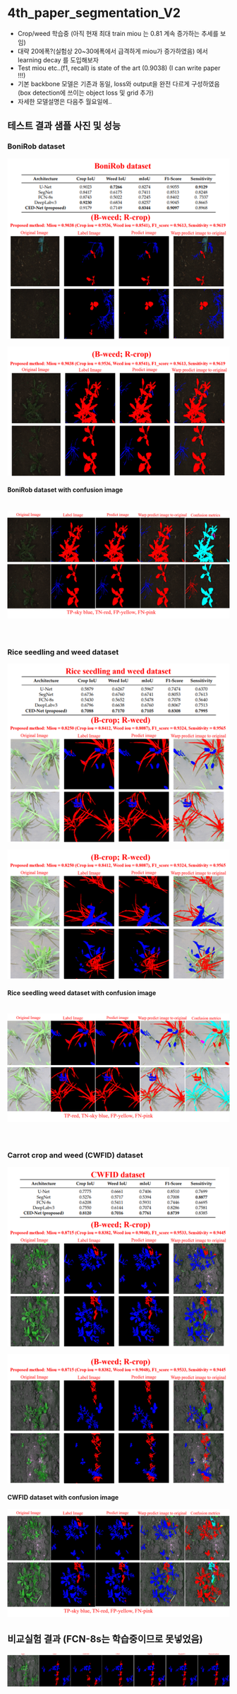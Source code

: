 # 4th_paper_segmentation_V2
* Crop/weed 학습중 (아직 현재 최대 train miou 는 0.81 계속 증가하는 추세를 보임)
* 대략 20에폭?(실험상 20~30에폭에서 급격하게 miou가 증가하였음) 에서 learning decay 를 도입해보자 
* Test miou etc..(f1, recall) is state of the art (0.9038) (I can write paper !!!)
* 기본 backbone 모델은 기존과 동일, loss와 output을 완전 다르게 구성하였음 (box detection에 쓰이는 object loss 및 grid 추가)
* 자세한 모델설명은 다음주 월요일에..

## 테스트 결과 샘플 사진 및 성능

### BoniRob dataset
![f1](https://github.com/Kimyuhwanpeter/4th_paper_segmentation_V12/blob/main/Figure/figure1.png)
<br/>

![f2](https://github.com/Kimyuhwanpeter/4th_paper_segmentation_V12/blob/main/Figure/figure2.png)

#### BoniRob dataset with confusion image
![f8](https://github.com/Kimyuhwanpeter/4th_paper_segmentation_V12/blob/main/Figure/figure8.png)
<br/>
===============================================================================================
<br/>

### Rice seedling and weed dataset
![f3](https://github.com/Kimyuhwanpeter/4th_paper_segmentation_V12/blob/main/Figure/figure3.png)
<br/>

![f4](https://github.com/Kimyuhwanpeter/4th_paper_segmentation_V12/blob/main/Figure/figure4.png)

#### Rice seedling weed dataset with confusion image
![f9](https://github.com/Kimyuhwanpeter/4th_paper_segmentation_V12/blob/main/Figure/figure9.png)
<br/>
===============================================================================================
<br/>

### Carrot crop and weed (CWFID) dataset
![f5](https://github.com/Kimyuhwanpeter/4th_paper_segmentation_V12/blob/main/Figure/figure5.png)
<br/>

![f6](https://github.com/Kimyuhwanpeter/4th_paper_segmentation_V12/blob/main/Figure/figure6.png)

#### CWFID dataset with confusion image
![f10](https://github.com/Kimyuhwanpeter/4th_paper_segmentation_V12/blob/main/Figure/figure10.png)
<br/>

## 비교실험 결과 (FCN-8s는 학습중이므로 못넣었음)
![f7](https://github.com/Kimyuhwanpeter/4th_paper_segmentation_V12/blob/main/Figure/figure7.png)
<br/>
